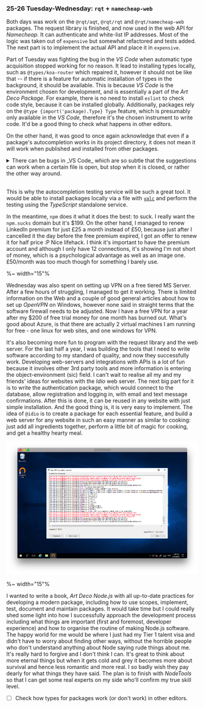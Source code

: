 ### 25-26 Tuesday-Wednesday: `rqt` + `namecheap-web`

Both days was work on the `@rqt/aqt`, `@rqt/rqt` and `@rqt/namecheap-web` packages. The request library is finished, and now used in the web API for _Namecheap_. It can authenticate and white-list IP addresses. Most of the logic was taken out of `expensive` but somewhat refactored and tests added. The next part is to implement the actual API and place it in `expensive`.

Part of Tuesday was fighting the bug in the _VS Code_ when automatic type acquisition stopped working for no reason. It lead to installing types locally, such as `@types/koa-router` which repaired it, however it should not be like that -- if there is a feature for automatic installation of types in the background, it should be available. This is because _VS Code_ is the environment chosen for development, and is essentially a part of the _Art Deco Package_. For example, there is no need to install `eslint` to check code style, because it can be installed globally. Additionally, packages rely on the `@type {import('package).Type} Type` feature, which is presumably only available in the _VS Code_, therefore it's the chosen instrument to write code. It'd be a good thing to check what happens in other editors.

On the other hand, it was good to once again acknowledge that even if a package's autocompletion works in its project directory, it does not mean it will work when published and installed from other packages.

<details>
<summary>There can be bugs in _VS Code_ which are so subtle that the suggestions can work when a certain file is open, but stop when it is closed, or rather the other way around.</summary>

![proxied bug](https://user-images.githubusercontent.com/2932786/46033978-6111c180-c0b4-11e8-968c-d6a54b816eba.gif)
</details><br/>

This is why the autocompletion testing service will be such a great tool. It would be able to install packages locally via a file with [`yalc`](https://github.com/whitecolor/yalc) and perform the testing using the _TypeScript_ standalone service.

In the meantime, `npm` does it what it does the best: to suck. I really want the `npm.sucks` domain but it's $199. On the other hand, I managed to renew LinkedIn premium for just £25 a month instead of £50, because just after I cancelled it the day before the free premium expired, I got an offer to renew it for half price :P Nice lifehack. I think it's important to have the premium account and although I only have 12 connections, it's showing I'm not short of money, which is a psychological advantage as well as an image one. £50/month was too much though for something I barely use.

%~ width="15"%

Wednesday was also spent on setting up VPN on a free tiered MS Server. After a few hours of struggling, I managed to get it working. There is limited information on the Web and a couple of good general articles about how to set up _OpenVPN_ on Windows, however none said in straight terms that the software firewall needs to be adjusted. Now I have a free VPN for a year after my $200 of free trial money for one month has burned out. What's good about Azure, is that there are actually 2 virtual machines I am running for free - one linux for web sites, and one windows for VPN.

It's also becoming more fun to program with the request library and the web server. For the last half a year, I was building the tools that I need to write software according to my standard of quality, and now they successfully work. Developing web-servers and integrations with APIs is a lot of fun because it involves other 3rd party tools and more information is entering the object-environment (sic) field. I can't wait to realise all my and my friends' ideas for websites with the _Idio_ web server. The next big part for it is to write the authentication package, which would connect to the database, allow registration and logging in, with email and text message confirmations. After this is done, it can be reused in any website with just simple installation. And the good thing is, it is very easy to implement. The idea of `@idio` is to create a package for each essential feature, and build a web server for any website in such an easy manner as similar to cooking: just add all ingredients together, perform a little bit of magic for cooking, and get a healthy hearty meal.

![open vpn on windows](images/18/win.png)

%~ width="15"%

I wanted to write a book, _Art Deco Node.js_ with all up-to-date practices for developing a modern package, including how to use scopes, implement, test, document and maintain packages. It would take time but I could really shed some light into how I successfully approach the development process including what things are important (first and foremost, developer experience) and how to organise the routine of making Node.js software. The happy world for me would be where I just had my Tier 1 talent visa and didn't have to worry about finding other ways, without the horrible people who don't understand anything about Node saying rude things about me. It's really hard to forgive and I don't think I can. It's great to think about more eternal things but when it gets cold and grey it becomes more about survival and hence less romantic and more real. I so badly wish they pay dearly for what things they have said. The plan is to finish with _NodeTools_ so that I can get some real experts on my side who'll confirm my true skill level.

- [ ] Check how types for packages work (or don't work) in other editors.